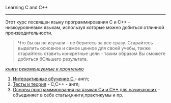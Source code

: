 Learning C and C++

----------
Этот курс посвящен языку программирования С и С++ - низкоуровневым языкам, используя которые можно добиться отличной производительности.

> Что бы вы не изучали - не беритесь за все сразу. Старайтесь выделить основное и самое ценное для своей учебы, также старайтесь ставить конкретные цели - таким образом Вы сможете добиться бОльшего результата.

*[книги рекомендуемые к прочтению](books.md)*

 1. [Интерактивные обучение С ](http://www.learn-c.org/en/Variables_and_Types) - англ;
 2. [Тесты и теория](http://www.cprogramming.com/tutorial.html) - C,C++ - англ;
 3. [Основы программирования на языках Си и C++ для начинающих](http://cppstudio.com/) - объединяет в себе статьи,книги,практикумы и пр.
